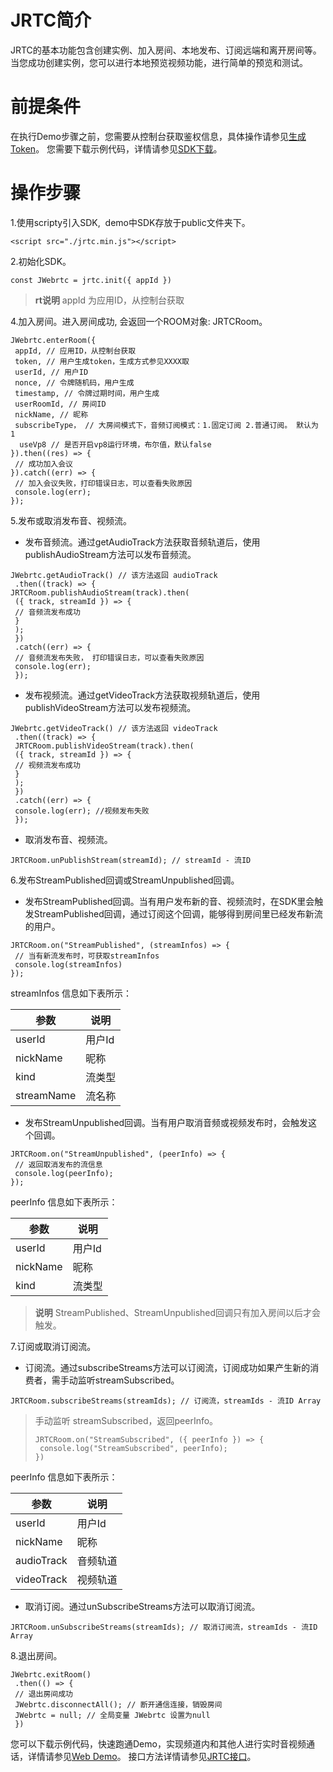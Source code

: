 
<h1>JRTC简介</h1>
<p>JRTC的基本功能包含创建实例、加入房间、本地发布、订阅远端和离开房间等。当您成功创建实例，您可以进行本地预览视频功能，进行简单的预览和测试。</p>
<h1>前提条件</h1>
<p>在执行Demo步骤之前，您需要从控制台获取鉴权信息，具体操作请参见<a href="https://docs.jdcloud.com/cn/real-time-communication/sdk/generate-user-token">生成Token</a>。 您需要下载示例代码，详情请参见<a href="https://docs.jdcloud.com/cn/real-time-communication/sdk/sdk-download">SDK下载</a>。</p>
<h1>操作步骤</h1>
<p>1.使用scripty引入SDK,&nbsp; demo中SDK存放于public文件夹下。</p>
<pre class="code highlight js-syntax-highlight shell white" lang="shell"><code><span class="line" lang="shell">&lt;script src=&quot;./jrtc.min.js&quot;&gt;&lt;/script&gt;</span></code></pre>
<p>2.初始化SDK。</p>
<pre class="code highlight js-syntax-highlight javascript white" lang="javascript"><code><span class="line" lang="javascript"><span class="kd">const</span> <span class="nx">JWebrtc</span> <span class="o">=</span> <span class="nx">jrtc</span><span class="p">.</span><span class="nx">init</span><span class="p">({</span> <span class="nx">appId</span> <span class="p">})</span></span></code></pre>
<blockquote>
<p><strong>rt说明</strong>&nbsp;appId 为应用ID，从控制台获取</p></blockquote>
<p>4.加入房间。进入房间成功, 会返回一个ROOM对象:&nbsp;JRTCRoom。</p>
<pre class="code highlight js-syntax-highlight javascript white" lang="javascript"><code><span class="line" lang="javascript"><span class="nx">JWebrtc</span><span class="p">.</span><span class="nx">enterRoom</span><span class="p">({</span> </span>
<span class="line" lang="javascript"> <span class="nx">appId</span><span class="p">,</span> <span class="c1">// 应用ID，从控制台获取</span></span>
<span class="line" lang="javascript"> <span class="nx">token</span><span class="p">,</span> <span class="c1">// 用户生成token，生成方式参见XXXX取</span></span>
<span class="line" lang="javascript"> <span class="nx">userId</span><span class="p">,</span> <span class="c1">// 用户ID</span></span>
<span class="line" lang="javascript"> <span class="nx">nonce</span><span class="p">,</span> <span class="c1">// 令牌随机码，用户生成</span></span>
<span class="line" lang="javascript"> <span class="nx">timestamp</span><span class="p">,</span> <span class="c1">// 令牌过期时间，用户生成</span></span>
<span class="line" lang="javascript"> userR<span class="nx">oomId</span><span class="p">,</span> <span class="c1">// 房间ID</span></span>
<span class="line" lang="javascript"> <span class="nx">nickName</span><span class="p">,</span> <span class="c1">// 昵称</span></span>
<span class="line" lang="javascript"> <span class="nx">subscribeType，</span> <span class="c1">// 大房间模式下，音频订阅模式：1.固定订阅 2.普通订阅。 默认为 1<br /></span></span>  useVp8 // 是否开启vp8运行环境，布尔值，默认false
<span class="line" lang="javascript"><span class="p">}).</span><span class="nx">then</span><span class="p">((</span><span class="nx">res</span><span class="p">)</span> <span class="o">=&gt;</span> <span class="p">{</span></span>
<span class="line" lang="javascript"> <span class="c1">// 成功加入会议</span></span>
<span class="line" lang="javascript"><span class="p">}).</span><span class="k">catch</span><span class="p">((</span><span class="nx">err</span><span class="p">)</span> <span class="o">=&gt;</span> <span class="p">{</span></span>
<span class="line" lang="javascript"> <span class="c1">// 加入会议失败，打印错误日志，可以查看失败原因 </span></span>
<span class="line" lang="javascript"> <span class="nx">console</span><span class="p">.</span><span class="nx">log</span><span class="p">(</span><span class="nx">err</span><span class="p">);</span></span>
<span class="line" lang="javascript"><span class="p">});</span></span></code></pre>
<p>5.发布或取消发布音、视频流。</p>
<ul>
<li>发布音频流。通过getAudioTrack方法获取音频轨道后，使用publishAudioStream方法可以发布音频流。</li></ul>
<pre class="code highlight js-syntax-highlight javascript white" lang="javascript"><code><span class="line" lang="javascript"><span class="nx">JWebrtc</span><span class="p">.</span><span class="nx">getAudioTrack</span><span class="p">()</span> <span class="c1">// 该方法返回 audioTrack</span></span>
<span class="line" lang="javascript"> <span class="p">.</span><span class="nx">then</span><span class="p">((</span><span class="nx">track</span><span class="p">)</span> <span class="o">=&gt;</span> <span class="p">{</span></span>
<span class="line" lang="javascript"><span class="nx">JRTCRoom</span><span class="p">.</span><span class="nx">publishAudioStream</span><span class="p">(</span><span class="nx">track</span><span class="p">).</span><span class="nx">then</span><span class="p">(</span></span>
<span class="line" lang="javascript"> <span class="p">({</span> <span class="nx">track</span><span class="p">,</span> <span class="nx">streamId</span> <span class="p">})</span> <span class="o">=&gt;</span> <span class="p">{</span></span>
<span class="line" lang="javascript"> <span class="c1">// 音频流发布成功</span></span>
<span class="line" lang="javascript"> <span class="p">}</span></span>
<span class="line" lang="javascript"> <span class="p">);</span></span>
<span class="line" lang="javascript"> <span class="p">})</span></span>
<span class="line" lang="javascript"> <span class="p">.</span><span class="k">catch</span><span class="p">((</span><span class="nx">err</span><span class="p">)</span> <span class="o">=&gt;</span> <span class="p">{</span></span>
<span class="line" lang="javascript"> <span class="c1">// 音频流发布失败， 打印错误日志，可以查看失败原因 </span></span>
<span class="line" lang="javascript"> <span class="nx">console</span><span class="p">.</span><span class="nx">log</span><span class="p">(</span><span class="nx">err</span><span class="p">);</span></span>
<span class="line" lang="javascript"> <span class="p">});</span></span></code></pre>
<ul>
<li>发布视频流。通过getVideoTrack方法获取视频轨道后，使用publishVideoStream方法可以发布视频流。</li></ul>
<pre class="code highlight js-syntax-highlight javascript white" lang="javascript"><code><span class="line" lang="javascript"><span class="nx">JWebrtc</span><span class="p">.</span><span class="nx">getVideoTrack</span><span class="p">()</span> <span class="c1">// 该方法返回 videoTrack</span></span>
<span class="line" lang="javascript"> <span class="p">.</span><span class="nx">then</span><span class="p">((</span><span class="nx">track</span><span class="p">)</span> <span class="o">=&gt;</span> <span class="p">{</span></span>
<span class="line" lang="javascript"> <span class="nx">JRTCRoom</span><span class="p">.</span><span class="nx">publishVideoStream</span><span class="p">(</span><span class="nx">track</span><span class="p">).</span><span class="nx">then</span><span class="p">(</span></span>
<span class="line" lang="javascript"> <span class="p">({</span> <span class="nx">track</span><span class="p">,</span> <span class="nx">streamId</span> <span class="p">})</span> <span class="o">=&gt;</span> <span class="p">{</span></span>
<span class="line" lang="javascript"> <span class="c1">// 视频流发布成功</span></span>
<span class="line" lang="javascript"> <span class="p">}</span></span>
<span class="line" lang="javascript"> <span class="p">);</span></span>
<span class="line" lang="javascript"> <span class="p">})</span></span>
<span class="line" lang="javascript"> <span class="p">.</span><span class="k">catch</span><span class="p">((</span><span class="nx">err</span><span class="p">)</span> <span class="o">=&gt;</span> <span class="p">{</span></span>
<span class="line" lang="javascript"> <span class="nx">console</span><span class="p">.</span><span class="nx">log</span><span class="p">(</span><span class="nx">err</span><span class="p">); //视频发布失败</span></span>
<span class="line" lang="javascript"> <span class="p">});</span></span></code></pre>
<ul>
<li>取消发布音、视频流。</li></ul>
<pre class="code highlight js-syntax-highlight javascript white" lang="javascript"><code><span class="line" lang="javascript"><span class="nx">JRTCRoom</span><span class="p">.</span><span class="nx">unPublishStream</span><span class="p">(</span><span class="nx">streamId</span><span class="p">);</span> <span class="c1">// streamId - 流ID</span></span></code></pre>
<p>6.发布StreamPublished回调或StreamUnpublished回调。</p>
<ul>
<li>发布StreamPublished回调。当有用户发布新的音、视频流时，在SDK里会触发StreamPublished回调，通过订阅这个回调，能够得到房间里已经发布新流的用户。</li></ul>
<pre class="code highlight js-syntax-highlight javascript white" lang="javascript"><code><span class="line" lang="javascript"><span class="nx">JRTCRoom</span><span class="p">.</span><span class="nx">on</span><span class="p">(</span><span class="s2">&quot;StreamPublished&quot;</span><span class="p">,</span> <span class="p">(</span><span class="nx">streamInfos</span><span class="p">)</span> <span class="o">=&gt;</span> <span class="p">{</span></span>
<span class="line" lang="javascript"> <span class="c1">// 当有新流发布时，可获取streamInfos</span></span>
<span class="line" lang="javascript"> <span class="nx">console</span><span class="p">.</span><span class="nx">log</span><span class="p">(</span><span class="nx">streamInfos</span><span class="p">)</span></span>
<span class="line" lang="javascript"><span class="p">});</span></span></code></pre>
<p>streamInfos 信息如下表所示：</p>
<table class="wrapped"><colgroup><col /><col /></colgroup>
<thead>
<tr>
<th>参数</th>
<th>说明</th></tr></thead>
<tbody>
<tr>
<td>userId</td>
<td>用户Id</td></tr>
<tr>
<td>nickName</td>
<td>昵称</td></tr>
<tr>
<td>kind</td>
<td>流类型</td></tr>
<tr>
<td>streamName</td>
<td>流名称</td></tr></tbody></table>
<ul>
<li>发布StreamUnpublished回调。当有用户取消音频或视频发布时，会触发这个回调。</li></ul>
<pre class="code highlight js-syntax-highlight javascript white" lang="javascript"><code><span class="line" lang="javascript"><span class="nx">JRTCRoom</span><span class="p">.</span><span class="nx">on</span><span class="p">(</span><span class="s2">&quot;StreamUnpublished&quot;</span><span class="p">,</span> <span class="p">(</span><span class="nx">peerInfo</span><span class="p">)</span> <span class="o">=&gt;</span> <span class="p">{</span></span>
<span class="line" lang="javascript"> <span class="c1">// 返回取消发布的流信息</span></span>
<span class="line" lang="javascript"> <span class="nx">console</span><span class="p">.</span><span class="nx">log</span><span class="p">(</span><span class="nx">peerInfo</span><span class="p">);</span></span>
<span class="line" lang="javascript"><span class="p">});</span></span></code></pre>
<p>peerInfo 信息如下表所示：</p>
<table class="wrapped"><colgroup><col /><col /></colgroup>
<thead>
<tr>
<th>参数</th>
<th>说明</th></tr></thead>
<tbody>
<tr>
<td>userId</td>
<td>用户Id</td></tr>
<tr>
<td>nickName</td>
<td>昵称</td></tr>
<tr>
<td>kind</td>
<td>流类型</td></tr></tbody></table>
<blockquote>
<p><strong>说明</strong>&nbsp;StreamPublished、StreamUnpublished回调只有加入房间以后才会触发。</p></blockquote>
<p>7.订阅或取消订阅流。</p>
<ul>
<li>订阅流。通过subscribeStreams方法可以订阅流，订阅成功如果产生新的消费者，需手动监听streamSubscribed。</li></ul>
<pre class="code highlight js-syntax-highlight javascript white" lang="javascript"><code><span class="line" lang="javascript"><span class="nx">JRTCRoom</span><span class="p">.</span><span class="nx">subscribeStreams</span><span class="p">(</span><span class="nx">streamIds</span><span class="p">);</span> <span class="c1">// 订阅流，streamIds - 流ID Array</span></span></code></pre>
<blockquote>
<p>手动监听 streamSubscribed，返回peerInfo。</p>
<pre class="code highlight js-syntax-highlight javascript white" lang="javascript"><code><span class="line" lang="javascript"><span class="nx">JRTCRoom</span><span class="p">.</span><span class="nx">on</span><span class="p">(</span><span class="s2">&quot;StreamSubscribed&quot;</span><span class="p">,</span> <span class="p">({</span> <span class="nx">peerInfo</span> <span class="p">})</span> <span class="o">=&gt;</span> <span class="p">{</span></span>
<span class="line" lang="javascript"> <span class="nx">console</span><span class="p">.</span><span class="nx">log</span><span class="p">(</span><span class="s2">&quot;StreamSubscribed&quot;</span><span class="p">,</span> <span class="nx">peerInfo</span><span class="p">);</span></span>
<span class="line" lang="javascript"><span class="p">})</span></span></code></pre></blockquote>
<p>peerInfo 信息如下表所示：</p>
<table class="wrapped"><colgroup><col /><col /></colgroup>
<thead>
<tr>
<th>参数</th>
<th>说明</th></tr></thead>
<tbody>
<tr>
<td>userId</td>
<td>用户Id</td></tr>
<tr>
<td>nickName</td>
<td>昵称</td></tr>
<tr>
<td>audioTrack</td>
<td>音频轨道</td></tr>
<tr>
<td>videoTrack</td>
<td>视频轨道</td></tr></tbody></table>
<ul>
<li>取消订阅。通过unSubscribeStreams方法可以取消订阅流。</li></ul>
<pre class="code highlight js-syntax-highlight javascript white" lang="javascript"><code><span class="line" lang="javascript"><span class="nx">JRTCRoom</span><span class="p">.</span><span class="nx">unSubscribeStreams</span><span class="p">(</span><span class="nx">streamIds</span><span class="p">);</span> <span class="c1">// 取消订阅流，streamIds - 流ID Array</span></span></code></pre>
<p>8.退出房间。</p>
<pre class="code highlight js-syntax-highlight javascript white" lang="javascript"><code><span class="line" lang="javascript"><span class="nx">JWebrtc</span><span class="p">.</span><span class="nx">exitRoom</span><span class="p">()</span></span>
<span class="line" lang="javascript"> <span class="p">.</span><span class="nx">then</span><span class="p">(()</span> <span class="o">=&gt;</span> <span class="p">{</span></span>
<span class="line" lang="javascript"> <span class="c1">// 退出房间成功</span></span>
<span class="line" lang="javascript"> <span class="nx">JWebrtc</span><span class="p">.</span><span class="nx">disconnectAll</span><span class="p">();</span> <span class="c1">// 断开通信连接，销毁房间</span></span>
<span class="line" lang="javascript"> <span class="nx">JWebrtc</span> <span class="o">=</span> <span class="kc">null</span><span class="p">;</span> <span class="c1">// 全局变量 JWebrtc 设置为null</span></span>
<span class="line" lang="javascript"> <span class="p">})</span></span></code></pre>
<p>您可以下载示例代码，快速跑通Demo，实现频道内和其他人进行实时音视频通话，详情请参见<a href="https://help.aliyun.com/document_detail/140519.html?spm=a2c4g.11186623.2.15.59c060cbnnmSoH#task-2312851">Web Demo</a>。 接口方法详情请参见<a href="https://cf.jd.com/display/jdcloudmt/H5-API#h5-api">JRTC接口</a>。</p>
<p><br /></p>
